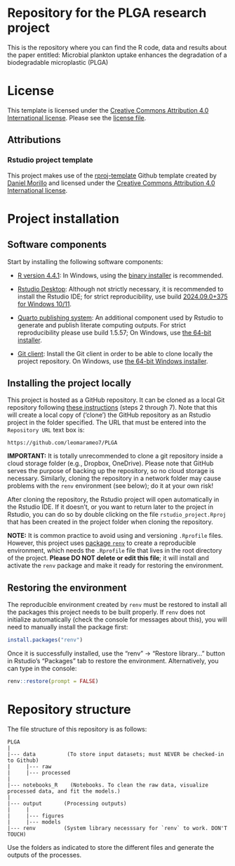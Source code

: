 
# Repository for the PLGA research project

<!-- TODO: Add a repository description -->

This is the repository where you can find the R code, data and results about the paper entitled: Microbial plankton uptake enhances the degradation of a biodegradable microplastic (PLGA)


# License

<!-- TODO: Choose a license and update this section, if necessary -->

This template is licensed under the [Creative Commons Attribution 4.0
International license](https://creativecommons.org/licenses/by/4.0/).
Please see the [license file](LICENSE.md).

## Attributions

### Rstudio project template

This project makes use of the
[rproj-template](https://github.com/DaniMori/rproj-template) Github
template created by [Daniel Morillo](https://github.com/DaniMori) and
licensed under the [Creative Commons Attribution 4.0 International
license](https://creativecommons.org/licenses/by/4.0/).

<!-- TODO: Add attributions to other software components, if necessary -->

### <Software component>

# Project installation

## Software components

Start by installing the following software components:

- [R version
  4.4.1](https://cran.rstudio.com/bin/windows/base/old/%60r%20r_version%60/):
  In Windows, using the [binary
  installer](https://cran.rstudio.com/bin/windows/base/old/%60r%20r_version%60/R-%60r%20r_version%60-win.exe)
  is recommended.

<!-- -->

- [Rstudio Desktop](https://posit.co/download/rstudio-desktop/):
  Although not strictly necessary, it is recommended to install the
  Rstudio IDE; for strict reproducibility, use build [2024.09.0+375 for
  Windows
  10/11](https://download1.rstudio.org/electron/windows/RStudio-%60r%20rs_version_dl%60.exe).

<!-- -->

- [Quarto publishing system](https://quarto.org/): An additional
  component used by Rstudio to generate and publish literate computing
  outputs. For strict reproducibility please use build 1.5.57; On
  Windows, use [the 64-bit
  installer](https://github.com/quarto-dev/quarto-cli/releases/download/v%60r%20q_version%60/quarto-%60r%20q_version%60-win.msi).

<!-- -->

- [Git client](https://git-scm.com/download): Install the Git client in
  order to be able to clone locally the project repository. On Windows,
  use [the 64-bit Windows
  installer](https://github.com/git-for-windows/git/releases/download/v%60r%20git_version%60.windows.1/Git-%60r%20git_version%60-64-bit.exe).

## Installing the project locally

This project is hosted as a GitHub repository. It can be cloned as a
local Git repository following [these
instructions](https://book.cds101.com/using-rstudio-server-to-clone-a-github-repo-as-a-new-project.html#step---2)
(steps 2 through 7). Note that this will create a local copy of
(‘clone’) the GitHub repository as an Rstudio project in the folder
specified. The URL that must be entered into the `Repository URL` text
box is:

    https://github.com/leomarameo7/PLGA

**IMPORTANT:** It is totally unrecommended to clone a git repository
inside a cloud storage folder (e.g., Dropbox, OneDrive). Please note
that GitHub serves the purpose of backing up the repository, so no cloud
storage is necessary. Similarly, cloning the repository in a network
folder may cause problems with the `renv` environment (see below); do it
at your own risk!

After cloning the repository, the Rstudio project will open
automatically in the Rstudio IDE. If it doesn’t, or you want to return
later to the project in Rstudio, you can do so by double clicking on the
file `rstudio_project.Rproj` that has been created in the project folder
when cloning the repository.

**NOTE:** It is common practice to avoid using and versioning
`.Rprofile` files. However, this project uses [package
`renv`](https://cran.r-project.org/package=renv) to create a
reproducible environment, which needs the `.Rprofile` file that lives in
the root directory of the project. **Please DO NOT delete or edit this
file**; it will install and activate the `renv` package and make it
ready for restoring the environment.

## Restoring the environment

The reproducible environment created by `renv` must be restored to
install all the packages this project needs to be built properly. If
`renv` does not initialize automatically (check the console for messages
about this), you will need to manually install the package first:

``` r
install.packages("renv")
```

Once it is successfully installed, use the “renv” -\> “Restore library…”
button in Rstudio’s “Packages” tab to restore the environment.
Alternatively, you can type in the console:

``` r
renv::restore(prompt = FALSE)
```

# Repository structure

The file structure of this repository is as follows:

    PLGA
    |
    |--- data          (To store input datasets; must NEVER be checked-in to Github)
    |     |--- raw
    |     |--- processed
    |
    |--- notebooks_R    (Notebooks. To clean the raw data, visualize processed data, and fit the models.)
    |
    |--- output       (Processing outputs)
    |     |          
    |     |--- figures
    |     |--- models
    |--- renv         (System library necesssary for `renv` to work. DON'T TOUCH)

Use the folders as indicated to store the different files and generate
the outputs of the processes.
